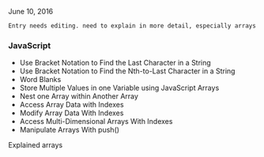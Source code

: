 June 10, 2016  

    Entry needs editing. need to explain in more detail, especially arrays

### JavaScript

* Use Bracket Notation to Find the Last Character in a String  
* Use Bracket Notation to Find the Nth-to-Last Character in a String  
* Word Blanks  
* Store Multiple Values in one Variable using JavaScript Arrays  
* Nest one Array within Another Array  
* Access Array Data with Indexes  
* Modify Array Data With Indexes  
* Access Multi-Dimensional Arrays With Indexes  
* Manipulate Arrays With push()  
 
 Explained arrays